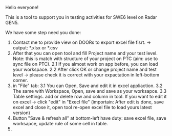 Hello everyone!

This is a tool to support you in testing activities for SWE6 level on Radar GEN5.

We have some step need you done:
1. Contact me to provide view on DOORs to export excel file fisrt. -> output: *.xlsx or *.csv
2. After that you can open tool and fill Project name and your test level. Note: this is match with structure of your project on PTC (aim: use to sync file on PTC).
   2.1 If you almost work on app before, you can load your workspace.
   2.2 After click OK or change project name and test level -> please check it is correct with your expactation in left-bottom corner.
3. in "File" tab:
   3.1 You can Open, Save and edit it in excel appliaction.
   3.2 The same with Workspace, Open, save and save as your worksapce.
   3.3 Table settings. add or delete row and column in tool. If you want to edit it on excel -> click "edit" in "Execl file" (importain: After edit is done, save excel and close it, open tool re-open excel file to load yours latest version)
4. Button "Save & refresh all" at bottom-left have duty: save excel file, save worksapce, update rule of some cell in table.
5.  
